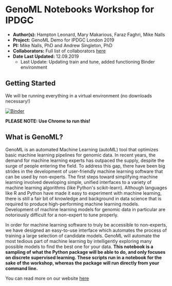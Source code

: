 # GenoML Notebooks Workshop for IPDGC 

- **Author(s):** Hampton Leonard, Mary Makarious, Faraz Faghri, Mike Nalls
-  **Project:** GenoML Demo for IPDGC London 2019 
- **PI:** Mike Nalls, PhD and Andrew Singleton, PhD
- **Collaborators:** Full list of collaborators [here](https://genoml.github.io/docs/about.html) 
- **Date Last Updated:** 12.09.2019
	- Last Update: Updating train and tune, added functioning Binder environment

## Getting Started
We will be running everything in a virtual environment (no downloads necessary!)

[![Binder](https://mybinder.org/badge_logo.svg)](https://mybinder.org/v2/gh/neurogenetics/GenoML_IPDGC/master?urlpath=lab?filepath=GenoML_IPDGC_Demo.ipynb) 

**PLEASE NOTE: Use Chrome to run this!** 

## What is GenoML?
GenoML is an automated Machine Learning (autoML) tool that optimizes basic machine learning pipelines for genomic data. In recent years, the demand for machine learning experts has outpaced the supply, despite the surge of people entering the field. To address this gap, there have been big strides in the development of user-friendly machine learning software that can be used by non-experts. 
The first steps toward simplifying machine learning involved developing simple, unified interfaces to a variety of machine learning algorithms (like Python's scikit-learn). Although languages like R and Python have made it easy to experiment with machine learning, there is still a fair bit of knowledge and background in data science that is required to produce high-performing machine learning models. 
Development of machine learning models for genomic data in particular are notoriously difficult for a non-expert to tune properly.

In order for machine learning software to truly be accessible to non-experts, we have designed an easy-to-use interface which automates the process of training a large selection of candidate models. GenoML will automate the most tedious part of machine learning by intelligently exploring many possible models to find the best one for your data. **This notebook is a sampling of what the Python package will be able to do, and only focuses on discrete supervised learning. These scripts run in a notebook for the sake of the workshop, whereas the package will run directly from your command line.** 

You can read more on our website [here](https://genoml.github.io/)
